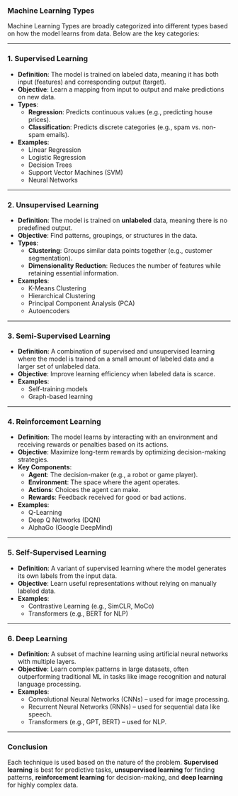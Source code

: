 ### **Machine Learning Types**
Machine Learning Types are broadly categorized into different types based on how the model learns from data. Below are the key categories:

---

### **1. Supervised Learning**
- **Definition**: The model is trained on labeled data, meaning it has both input (features) and corresponding output (target).
- **Objective**: Learn a mapping from input to output and make predictions on new data.
- **Types**:
  - **Regression**: Predicts continuous values (e.g., predicting house prices).
  - **Classification**: Predicts discrete categories (e.g., spam vs. non-spam emails).
- **Examples**:
  - Linear Regression
  - Logistic Regression
  - Decision Trees
  - Support Vector Machines (SVM)
  - Neural Networks

---

### **2. Unsupervised Learning**
- **Definition**: The model is trained on **unlabeled** data, meaning there is no predefined output.
- **Objective**: Find patterns, groupings, or structures in the data.
- **Types**:
  - **Clustering**: Groups similar data points together (e.g., customer segmentation).
  - **Dimensionality Reduction**: Reduces the number of features while retaining essential information.
- **Examples**:
  - K-Means Clustering
  - Hierarchical Clustering
  - Principal Component Analysis (PCA)
  - Autoencoders

---

### **3. Semi-Supervised Learning**
- **Definition**: A combination of supervised and unsupervised learning where the model is trained on a small amount of labeled data and a larger set of unlabeled data.
- **Objective**: Improve learning efficiency when labeled data is scarce.
- **Examples**:
  - Self-training models
  - Graph-based learning

---

### **4. Reinforcement Learning**
- **Definition**: The model learns by interacting with an environment and receiving rewards or penalties based on its actions.
- **Objective**: Maximize long-term rewards by optimizing decision-making strategies.
- **Key Components**:
  - **Agent**: The decision-maker (e.g., a robot or game player).
  - **Environment**: The space where the agent operates.
  - **Actions**: Choices the agent can make.
  - **Rewards**: Feedback received for good or bad actions.
- **Examples**:
  - Q-Learning
  - Deep Q Networks (DQN)
  - AlphaGo (Google DeepMind)

---

### **5. Self-Supervised Learning**
- **Definition**: A variant of supervised learning where the model generates its own labels from the input data.
- **Objective**: Learn useful representations without relying on manually labeled data.
- **Examples**:
  - Contrastive Learning (e.g., SimCLR, MoCo)
  - Transformers (e.g., BERT for NLP)

---

### **6. Deep Learning**
- **Definition**: A subset of machine learning using artificial neural networks with multiple layers.
- **Objective**: Learn complex patterns in large datasets, often outperforming traditional ML in tasks like image recognition and natural language processing.
- **Examples**:
  - Convolutional Neural Networks (CNNs) – used for image processing.
  - Recurrent Neural Networks (RNNs) – used for sequential data like speech.
  - Transformers (e.g., GPT, BERT) – used for NLP.

---

### **Conclusion**
Each technique is used based on the nature of the problem. **Supervised learning** is best for predictive tasks, **unsupervised learning** for finding patterns, **reinforcement learning** for decision-making, and **deep learning** for highly complex data.

